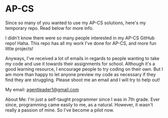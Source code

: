 # AP-CS
Since so many of you wanted to use my AP-CS solutions, here's my temporary repo. Read below for more info.

I didn't know there were so many people interested in my AP-CS GitHub repo! Haha. This repo has all my work I've done for AP-CS, and more fun little projects!

Anyways, I've received a lot of emails in regards to people wanting to take my code and use it towards their assignments for school. Although it's a good learning resource, I encourage people to try coding on their own. But I am more than happy to let anyone preview my code as necessary if they find they are struggling. Please shoot me an email and I will try to help out!

My email: agentleader1@gmail.com

About Me: I'm just a self-taught programmer since I was in 7th grade. Ever since, programming came easily to me, as a natural. However, it wasn't really a passion of mine. So I've become a pilot now.
